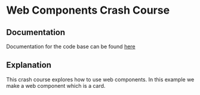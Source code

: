 # Web Components Crash Course

## Documentation
Documentation for the code base can be found <a href="https://www.youtube.com/watch?v=PCWaFLy3VUo">here</a>

## Explanation
This crash course explores how to use web components. In this example we make a web component which is a card.
